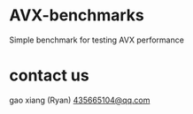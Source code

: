 # AVX-benchmarks
Simple benchmark for testing AVX performance 

# contact us
gao xiang (Ryan)
435665104@qq.com
